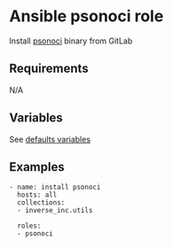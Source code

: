 # Ansible psonoci role

Install [psonoci](https://doc.psono.com/user/psonoci/install.html) binary from GitLab

## Requirements

N/A

## Variables

See [defaults variables](defaults/main.yml)

## Examples

```
- name: install psonoci
  hosts: all
  collections:
  - inverse_inc.utils
  
  roles:
  - psonoci
```
